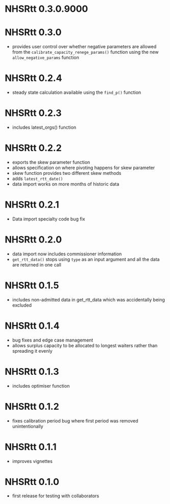 # NHSRtt 0.3.0.9000


# NHSRtt 0.3.0

* provides user control over whether negative parameters are allowed from the `calibrate_capacity_renege_params()` function using the new `allow_negative_params` function

# NHSRtt 0.2.4

* steady state calculation available using the `find_p()` function

# NHSRtt 0.2.3

* includes latest_orgs() function

# NHSRtt 0.2.2

* exports the skew parameter function
* allows specification on where pivoting happens for skew parameter
* skew function provides two different skew methods
* adds `latest_rtt_date()`
* data import works on more months of historic data

# NHSRtt 0.2.1

* Data import specialty code bug fix

# NHSRtt 0.2.0

* data import now includes commissioner information
* `get_rtt_data()` stops using `type` as an input argument and all the data are returned in one call

# NHSRtt 0.1.5

* includes non-admitted data in get_rtt_data which was accidentally being excluded

# NHSRtt 0.1.4

* bug fixes and edge case management
* allows surplus capacity to be allocated to longest waiters rather than spreading it evenly

# NHSRtt 0.1.3

* includes optimiser function

# NHSRtt 0.1.2

* fixes calibration period bug where first period was removed unintentionally


# NHSRtt 0.1.1

* improves vignettes


# NHSRtt 0.1.0

* first release for testing with collaborators

